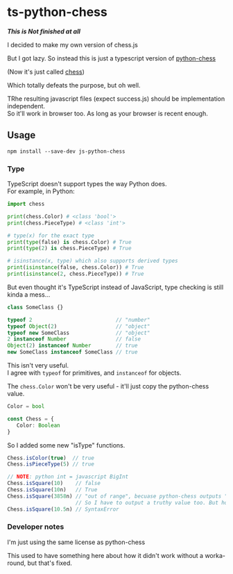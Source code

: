 
# ts-python-chess

***This is Not finished at all***

I decided to make my own version of chess.js

But I got lazy. So instead this is just a typescript version of [python-chess](https://github.com/niklasf/python-chess)

(Now it's just called [chess](https://pypi.org/project/chess/))

Which totally defeats the purpose, but oh well.

TRhe resulting javascript files (expect success.js) should be implementation independent.  
So it'll work in browser too. As long as your browser is recent enough.

## Usage

```npm install --save-dev js-python-chess```

### Type

TypeScript doesn't support types the way Python does.  
For example, in Python:

```python
import chess

print(chess.Color) # <class 'bool'>
print(chess.PieceType) # <class 'int'>

# type(x) for the exact type
print(type(false) is chess.Color) # True
print(type(2) is chess.PieceType) # True

# isinstance(x, type) which also supports derived types
print(isinstance(false, chess.Color)) # True
print(isinstance(2, chess.PieceType)) # True
```

But even thought it's TypeScript instead of JavaScript, type checking is still kinda a mess...

```typescript
class SomeClass {}

typeof 2                           // "number"
typeof Object(2)                   // "object"
typeof new SomeClass               // "object"
2 instanceof Number                // false
Object(2) instanceof Number        // true
new SomeClass instanceof SomeClass // true
```

This isn't very useful.  
I agree with ```typeof``` for primitives, and ```instanceof``` for objects.

The ```chess.Color``` won't be very useful - it'll just copy the python-chess value.

```python
Color = bool
```

```typescript
const Chess = {
   Color: Boolean
}
```

So I added some new "isType" functions.

```typescript
Chess.isColor(true)  // true
Chess.isPieceType(5) // true

// NOTE: python int = javascript BigInt
Chess.isSquare(10)    // false
Chess.isSquare(10n)   // True
Chess.isSquare(3858n) // "out of range", becuase python-chess outputs "True".
                      // So I have to output a truthy value too. But hopefully this is more helpful.
Chess.isSquare(10.5n) // SyntaxError
```

### Developer notes

I'm just using the same license as python-chess

This used to have something here about how it didn't work without a worka-round, but that's fixed.
